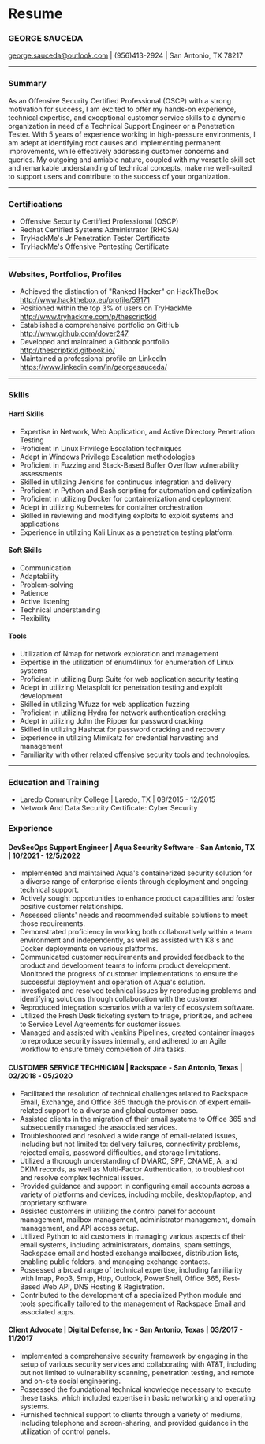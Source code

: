 # Resume

### GEORGE SAUCEDA

george.sauceda@outlook.com | (956)413-2924 | San Antonio, TX 78217

***

### Summary

As an Offensive Security Certified Professional (OSCP) with a strong motivation for success, I am excited to offer my hands-on experience, technical expertise, and exceptional customer service skills to a dynamic organization in need of a Technical Support Engineer or a Penetration Tester. With 5 years of experience working in high-pressure environments, I am adept at identifying root causes and implementing permanent improvements, while effectively addressing customer concerns and queries. My outgoing and amiable nature, coupled with my versatile skill set and remarkable understanding of technical concepts, make me well-suited to support users and contribute to the success of your organization.

***

### Certifications

* Offensive Security Certified Professional (OSCP)
* Redhat Certified Systems Administrator (RHCSA)
* TryHackMe's Jr Penetration Tester Certificate
* TryHackMe's Offensive Pentesting Certificate

***

### Websites, Portfolios, Profiles

* Achieved the distinction of "Ranked Hacker" on HackTheBox http://www.hackthebox.eu/profile/59171
* Positioned within the top 3% of users on TryHackMe http://www.tryhackme.com/p/thescriptkid
* Established a comprehensive portfolio on GitHub http://www.github.com/dover247
* Developed and maintained a Gitbook portfolio http://thescriptkid.gitbook.io/
* Maintained a professional profile on LinkedIn https://www.linkedin.com/in/georgesauceda/

***

### Skills

#### Hard Skills

* Expertise in Network, Web Application, and Active Directory Penetration Testing
* Proficient in Linux Privilege Escalation techniques
* Adept in Windows Privilege Escalation methodologies
* Proficient in Fuzzing and Stack-Based Buffer Overflow vulnerability assessments
* Skilled in utilizing Jenkins for continuous integration and delivery
* Proficient in Python and Bash scripting for automation and optimization
* Proficient in utilizing Docker for containerization and deployment
* Adept in utilizing Kubernetes for container orchestration
* Skilled in reviewing and modifying exploits to exploit systems and applications
* Experience in utilizing Kali Linux as a penetration testing platform.

#### Soft Skills

* Communication
* Adaptability
* Problem-solving
* Patience
* Active listening
* Technical understanding
* Flexibility

#### Tools

* Utilization of Nmap for network exploration and management
* Expertise in the utilization of enum4linux for enumeration of Linux systems
* Proficient in utilizing Burp Suite for web application security testing
* Adept in utilizing Metasploit for penetration testing and exploit development
* Skilled in utilizing Wfuzz for web application fuzzing
* Proficient in utilizing Hydra for network authentication cracking
* Adept in utilizing John the Ripper for password cracking
* Skilled in utilizing Hashcat for password cracking and recovery
* Experience in utilizing Mimikatz for credential harvesting and management
* Familiarity with other related offensive security tools and technologies.

***

### Education and Training

* Laredo Community College | Laredo, TX | 08/2015 - 12/2015
* Network And Data Security Certificate: Cyber Security

### Experience

#### DevSecOps Support Engineer | Aqua Security Software - San Antonio, TX | 10/2021 - 12/5/2022

* Implemented and maintained Aqua's containerized security solution for a diverse range of enterprise clients through deployment and ongoing technical support.
* Actively sought opportunities to enhance product capabilities and foster positive customer relationships.
* Assessed clients' needs and recommended suitable solutions to meet those requirements.
* Demonstrated proficiency in working both collaboratively within a team environment and independently, as well as assisted with K8's and Docker deployments on various platforms.
* Communicated customer requirements and provided feedback to the product and development teams to inform product development. Monitored the progress of customer implementations to ensure the successful deployment and operation of Aqua's solution.
* Investigated and resolved technical issues by reproducing problems and identifying solutions through collaboration with the customer.
* Reproduced integration scenarios with a variety of ecosystem software.
* Utilized the Fresh Desk ticketing system to triage, prioritize, and adhere to Service Level Agreements for customer issues.
* Managed and assisted with Jenkins Pipelines, created container images to reproduce security issues internally, and adhered to an Agile workflow to ensure timely completion of Jira tasks.

#### CUSTOMER SERVICE TECHNICIAN | Rackspace - San Antonio, Texas | 02/2018 - 05/2020

* Facilitated the resolution of technical challenges related to Rackspace Email, Exchange, and Office 365 through the provision of expert email-related support to a diverse and global customer base.
* Assisted clients in the migration of their email systems to Office 365 and subsequently managed the associated services.
* Troubleshooted and resolved a wide range of email-related issues, including but not limited to: delivery failures, connectivity problems, rejected emails, password difficulties, and storage limitations.
* Utilized a thorough understanding of DMARC, SPF, CNAME, A, and DKIM records, as well as Multi-Factor Authentication, to troubleshoot and resolve complex technical issues.
* Provided guidance and support in configuring email accounts across a variety of platforms and devices, including mobile, desktop/laptop, and proprietary software.
* Assisted customers in utilizing the control panel for account management, mailbox management, administrator management, domain management, and API access setup.
* Utilized Python to aid customers in managing various aspects of their email systems, including administrators, domains, spam settings, Rackspace email and hosted exchange mailboxes, distribution lists, enabling public folders, and managing exchange contacts.
* Possessed a broad range of technical expertise, including familiarity with Imap, Pop3, Smtp, Http, Outlook, PowerShell, Office 365, Rest-Based Web API, DNS Hosting & Registration.
* Contributed to the development of a specialized Python module and tools specifically tailored to the management of Rackspace Email and associated apps.

#### Client Advocate | Digital Defense, Inc - San Antonio, Texas | 03/2017 - 11/2017

* Implemented a comprehensive security framework by engaging in the setup of various security services and collaborating with AT\&T, including but not limited to vulnerability scanning, penetration testing, and remote and on-site social engineering.
* Possessed the foundational technical knowledge necessary to execute these tasks, which included expertise in basic networking and operating systems.
* Furnished technical support to clients through a variety of mediums, including telephone and screen-sharing, and provided guidance in the utilization of control panels.
